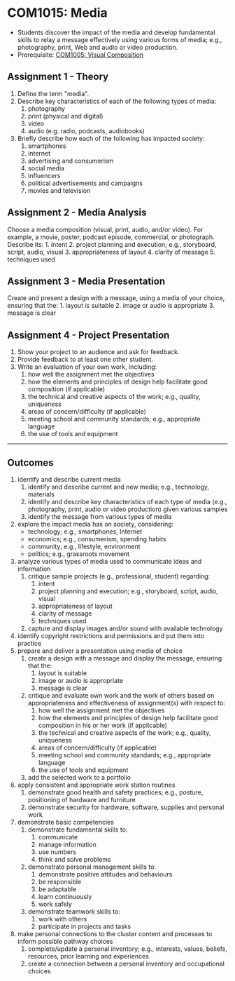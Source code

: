 # COM1015: Media

* Students discover the impact of the media and develop fundamental skills to relay a message effectively using various forms of media; e.g., photography, print, Web and audio or video production.
* Prerequisite: [COM1005: Visual Composition](COM1005.md)

## Assignment 1 - Theory

1. Define the term "media".
2. Describe key characteristics of each of the following types of media:
    1. photography
    2. print (physical and digital)
    3. video
    4. audio (e.g. radio, podcasts, audiobooks)
3. Briefly describe how each of the following has impacted society:
    1. smartphones
    2. internet
    3. advertising and consumerism
    4. social media
    5. influencers
    6. political advertisements and campaigns
    7. movies and television

## Assignment 2 - Media Analysis

Choose a media composition (visual, print, audio, and/or video). For example, a movie, poster, podcast episode, commercial, or photograph. Describe its:
    1. intent
    2. project planning and execution; e.g., storyboard, script, audio, visual
    3. appropriateness of layout
    4. clarity of message
    5. techniques used

## Assignment 3 - Media Presentation

Create and present a design with a message, using a media of your choice, ensuring that the:
    1. layout is suitable
    2. image or audio is appropriate
    3. message is clear

## Assignment 4 - Project Presentation

1. Show your project to an audience and ask for feedback.
2. Provide feedback to at least one other student.
3. Write an evaluation of your own work, including:
    1. how well the assignment met the objectives
    2. how the elements and principles of design help facilitate good composition (if applicable)
    3. the technical and creative aspects of the work; e.g., quality, uniqueness
    4. areas of concern/difficulty (if applicable)
    5. meeting school and community standards; e.g., appropriate language
    6. the use of tools and equipment

---

## Outcomes

1. identify and describe current media
    1. identify and describe current and new media; e.g., technology, materials
    2. identify and describe key characteristics of each type of media (e.g., photography, print, audio or video production) given various samples
    3. identify the message from various types of media
2. explore the impact media has on society, considering:
    * technology; e.g., smartphones, Internet
    * economics; e.g., consumerism, spending habits
    * community; e.g., lifestyle, environment
    * politics; e.g., grassroots movement
3. analyze various types of media used to communicate ideas and information
    1. critique sample projects (e.g., professional, student) regarding:
        1. intent
        2. project planning and execution; e.g., storyboard, script, audio, visual
        3. appropriateness of layout
        4. clarity of message
        5. techniques used
    2. capture and display images and/or sound with available technology
4. identify copyright restrictions and permissions and put them into practice
5. prepare and deliver a presentation using media of choice
    1. create a design with a message and display the message, ensuring that the:
        1. layout is suitable
        2. image or audio is appropriate
        3. message is clear
    2. critique and evaluate own work and the work of others based on appropriateness and effectiveness of assignment(s) with respect to:
        1. how well the assignment met the objectives
        2. how the elements and principles of design help facilitate good composition in his or her work (if applicable)
        3. the technical and creative aspects of the work; e.g., quality, uniqueness
        4. areas of concern/difficulty (if applicable)
        5. meeting school and community standards; e.g., appropriate language
        6. the use of tools and equipment
    3. add the selected work to a portfolio
6. apply consistent and appropriate work station routines
    1. demonstrate good health and safety practices; e.g., posture, positioning of hardware and furniture
    2. demonstrate security for hardware, software, supplies and personal work
7. demonstrate basic competencies
    1. demonstrate fundamental skills to:
        1. communicate
        2. manage information
        3. use numbers
        4. think and solve problems
    2. demonstrate personal management skills to:
        1. demonstrate positive attitudes and behaviours
        2. be responsible
        3. be adaptable
        4. learn continuously
        5. work safely
    3. demonstrate teamwork skills to:
        1. work with others
        2. participate in projects and tasks
8. make personal connections to the cluster content and processes to inform possible pathway choices
    1. complete/update a personal inventory; e.g., interests, values, beliefs, resources, prior learning and experiences
    2. create a connection between a personal inventory and occupational choices

